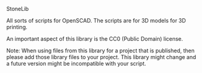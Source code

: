 StoneLib

All sorts of scripts for OpenSCAD.
The scripts are for 3D models for 3D printing.

An important aspect of this library is the CC0 (Public Domain) license.

Note: When using files from this library for a project that is published, then please add those library files to your project. This library might change and a future version might be incompatible with your script.
